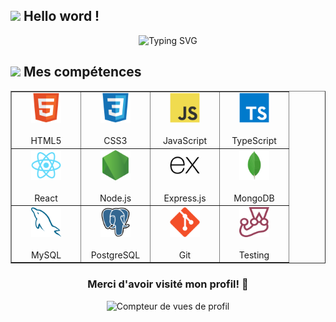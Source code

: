 ## <img src="https://media.giphy.com/media/VgCDAzcKvsR6OM0uWg/giphy.gif" width="50"> Hello word !

<div align="center">
  
  <img src="https://readme-typing-svg.herokuapp.com?font=Fira+Code&size=25&duration=3000&pause=1000&color=36BCF7&center=true&vCenter=true&width=435&lines=Junior+Developer+%26+Tester;Passionate+about+coding;Always+learning+new+technologies" alt="Typing SVG" />
  
</div>

## <img src="https://media.giphy.com/media/WUlplcMpOCEmTGBtBW/giphy.gif" width="30"> Mes compétences

<div align="center">
  <table border="none" cellspacing="0" cellpadding="0">
    <tr>
      <td align="center"">
        <a href="#">
          <div class="skills-badge">
            <img src="https://raw.githubusercontent.com/devicons/devicon/master/icons/html5/html5-original.svg" width="48" height="48" alt="HTML5" />
          </div>
        </a>
        <br>HTML5
      </td>
      <td align="center" >
        <a href="#">
          <div class="skills-badge">
            <img src="https://raw.githubusercontent.com/devicons/devicon/master/icons/css3/css3-original.svg" width="48" height="48" alt="CSS3" />
          </div>
        </a>
        <br>CSS3
      </td>
      <td align="center" width="96">
        <a href="#">
          <div class="skills-badge">
            <img src="https://raw.githubusercontent.com/devicons/devicon/master/icons/javascript/javascript-original.svg" width="48" height="48" alt="JavaScript" />
          </div>
        </a>
        <br>JavaScript
      </td>
      <td align="center" width="96">
        <a href="#">
          <div class="skills-badge">
            <img src="https://raw.githubusercontent.com/devicons/devicon/master/icons/typescript/typescript-original.svg" width="48" height="48" alt="TypeScript" />
          </div>
        </a>
        <br>TypeScript
      </td>
    </tr>
    <tr>
      <td align="center" width="96">
        <a href="#">
          <div class="skills-badge">
            <img src="https://raw.githubusercontent.com/devicons/devicon/master/icons/react/react-original.svg" width="48" height="48" alt="React" />
          </div>
        </a>
        <br>React
      </td>
      <td align="center" width="96">
        <a href="#">
          <div class="skills-badge">
            <img src="https://raw.githubusercontent.com/devicons/devicon/master/icons/nodejs/nodejs-original.svg" width="48" height="48" alt="Node.js" />
          </div>
        </a>
        <br>Node.js
      </td>
      <td align="center" width="96">
        <a href="#">
          <div class="skills-badge">
            <img src="https://raw.githubusercontent.com/devicons/devicon/master/icons/express/express-original.svg" width="48" height="48" alt="Express.js" />
          </div>
        </a>
        <br>Express.js
      </td>
      <td align="center" width="96">
        <a href="#">
          <div class="skills-badge">
            <img src="https://raw.githubusercontent.com/devicons/devicon/master/icons/mongodb/mongodb-original.svg" width="48" height="48" alt="MongoDB" />
          </div>
        </a>
        <br>MongoDB
      </td>
    </tr>
    <tr>
      <td align="center" width="96">
        <a href="#">
          <div class="skills-badge">
            <img src="https://raw.githubusercontent.com/devicons/devicon/master/icons/mysql/mysql-original.svg" width="48" height="48" alt="MySQL" />
          </div>
        </a>
        <br>MySQL
      </td>
      <td align="center" width="96">
        <a href="#">
          <div class="skills-badge">
            <img src="https://raw.githubusercontent.com/devicons/devicon/master/icons/postgresql/postgresql-original.svg" width="48" height="48" alt="PostgreSQL" />
          </div>
        </a>
        <br>PostgreSQL
      </td>
      <td align="center" width="96">
        <a href="#">
          <div class="skills-badge">
            <img src="https://raw.githubusercontent.com/devicons/devicon/master/icons/git/git-original.svg" width="48" height="48" alt="Git" />
          </div>
        </a>
        <br>Git
      </td>
      <td align="center" width="96">
        <a href="#">
          <div class="skills-badge">
            <img src="https://raw.githubusercontent.com/devicons/devicon/master/icons/jest/jest-plain.svg" width="48" height="48" alt="Testing" />
          </div>
        </a>
        <br>Testing
      </td>
    </tr>
  </table>
</div>

<div align="center">
  
  ### Merci d'avoir visité mon profil! 👋
  
  <img src="https://komarev.com/ghpvc/?username=your-username&color=blueviolet" alt="Compteur de vues de profil" />
  
</div>
